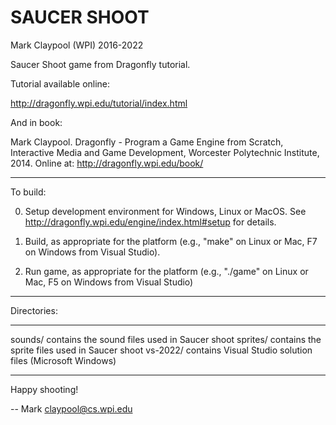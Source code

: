 # SAUCER SHOOT

Mark Claypool (WPI)
2016-2022

Saucer Shoot game from Dragonfly tutorial.

Tutorial available online:

<http://dragonfly.wpi.edu/tutorial/index.html>

And in book:

 Mark Claypool. Dragonfly - Program a Game Engine from Scratch,
 Interactive Media and Game Development, Worcester Polytechnic
 Institute, 2014. Online at: <http://dragonfly.wpi.edu/book/>

--------------------------------------------------------------------

To build:

0) Setup development environment for Windows, Linux or MacOS.  See
<http://dragonfly.wpi.edu/engine/index.html#setup> for details.

1) Build, as appropriate for the platform (e.g., "make" on Linux or
Mac, F7 on Windows from Visual Studio).

2) Run game, as appropriate for the platform (e.g., "./game" on
Linux or Mac, F5 on Windows from Visual Studio)

--------------------------------------------------------------------

Directories:

--------   ---------------------------------------------------------
sounds/    contains the sound files used in Saucer shoot
sprites/   contains the sprite files used in Saucer shoot
vs-2022/   contains Visual Studio solution files (Microsoft Windows)
--------   ---------------------------------------------------------

Happy shooting!

-- Mark
claypool@cs.wpi.edu
